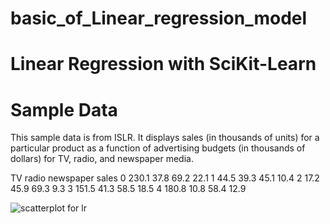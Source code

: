 # basic_of_Linear_regression_model
# Linear Regression with SciKit-Learn
# Sample Data
This sample data is from ISLR. It displays sales (in thousands of units) for a particular product as a function of advertising budgets (in thousands of dollars) for TV, radio, and newspaper media.

TV	radio	newspaper	sales
0	230.1	37.8	69.2	22.1
1	44.5	39.3	45.1	10.4
2	17.2	45.9	69.3	9.3
3	151.5	41.3	58.5	18.5
4	180.8	10.8	58.4	12.9

![scatterplot for lr](https://github.com/rbnadageri33/basic_of_Linear_regression_model/assets/98470709/f8e439ca-60f4-4b3b-90d9-a3dac9b8a6c6)

